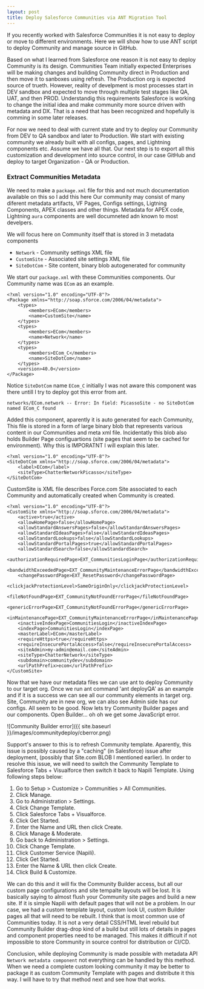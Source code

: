 ```yaml
---
layout: post
title: Deploy Salesforce Communities via ANT Migration Tool
---
```


If you recently worked with Salesforce Communities it is not easy to deploy or move to different environments. Here we will show how to use ANT script to deploy Community and manage source in GitHub.

Based on what I learned from Salesforce one reason it is not easy to deploy Community is its design. Communities Team initially expected Enterprises will be making changes and building Community direct in Production and then move it to sanboxes using refresh. The Production org is expected source of trueth. However, reality of develpment is most processes start in DEV sandbox and expected to move through multiple test stages like QA, UAT, and then PROD. Understandig this requirements Salesforce is working to change the initial idea and make community more source driven  with metadata and DX. That is a need that has been recognized and hopefully is comming in some later releases.

For now we need to deal with current state and try to deploy our Community from DEV to QA sandbox and later to Production.
We start with existing community we already built with all configs, pages, and Lightning components etc. Assume we have all that. Our next step is to export all this customization and development into source control, in our case GitHub and deploy to target Organization - QA or Production.

### Extract Communities Metadata

We need to make a `package.xml` file for this and not much documentation available on this so I add this here
Our community may consist of many diferent metadata artifacts, VF Pages, Configs settings, Ligtning Components, APEX classes and other things. Metadata for APEX code, Lightning `aura` components are well documneted adn known to most develpers.

We will focus here on Community itself that is stored in 3 metadata components
 
+ `Network` - Community settings XML file
+ `CustomSite` - Associated site settings XML file
+ `SiteDotCom` - Site content, binary blob autogenerated for community

We start our `package.xml` with these Communities components. Our Community name was `ECom` as an example.

```
<?xml version="1.0" encoding="UTF-8"?>
<Package xmlns="http://soap.sforce.com/2006/04/metadata">
    <types>
        <members>ECom</members>
        <name>CustomSite</name>
    </types>
    <types>
        <members>ECom</members>
        <name>Network</name>
    </types>
    <types>
        <members>ECom_C</members>
        <name>SiteDotCom</name>
    </types>
    <version>40.0</version>
</Package>
``` 

Notice `SiteDotCom` name `ECom_C` initially I was not aware this component was there untill I try to deploy got this error from ant.

```
networks/ECom.network -- Error: In field: PicassoSite - no SiteDotCom named ECom_C found
```
Added this component, aparently it is auto generated for each Community, This file is stored in a form of large binary blob that represents various content in our Communities and meta xml file. Incidentatly this blob also holds Builder Page configuartions (site pages that seem to be cached for environment). Why this is IMPORATNT I will explain this later.

```
<?xml version="1.0" encoding="UTF-8"?>
<SiteDotCom xmlns="http://soap.sforce.com/2006/04/metadata">
    <label>ECom</label>
    <siteType>ChatterNetworkPicasso</siteType>
</SiteDotCom>

```

CustomSite is XML file describes Force.com Site associated to each Community and automatically created when Community is created.

```
<?xml version="1.0" encoding="UTF-8"?>
<CustomSite xmlns="http://soap.sforce.com/2006/04/metadata">
    <active>true</active>
    <allowHomePage>false</allowHomePage>
    <allowStandardAnswersPages>false</allowStandardAnswersPages>
    <allowStandardIdeasPages>false</allowStandardIdeasPages>
    <allowStandardLookups>false</allowStandardLookups>
    <allowStandardPortalPages>true</allowStandardPortalPages>
    <allowStandardSearch>false</allowStandardSearch>
    <authorizationRequiredPage>EXT_CommunitiesLoginPage</authorizationRequiredPage>
    <bandwidthExceededPage>EXT_CommunityMaintenanceErrorPage</bandwidthExceededPage>
    <changePasswordPage>EXT_ResetPassword</changePasswordPage>
    <clickjackProtectionLevel>SameOriginOnly</clickjackProtectionLevel>
    <fileNotFoundPage>EXT_CommunityNotFoundErrorPage</fileNotFoundPage>
    <genericErrorPage>EXT_CommunityNotFoundErrorPage</genericErrorPage>
    <inMaintenancePage>EXT_CommunityMaintenanceErrorPage</inMaintenancePage>
    <inactiveIndexPage>CommunitiesLogin</inactiveIndexPage>
    <indexPage>CommunitiesLogin</indexPage>
    <masterLabel>ECom</masterLabel>
    <requireHttps>true</requireHttps>
    <requireInsecurePortalAccess>false</requireInsecurePortalAccess>
    <siteAdmin>my-admin@email.com</siteAdmin>
    <siteType>ChatterNetwork</siteType>
    <subdomain>communitydev</subdomain>
    <urlPathPrefix>ecom</urlPathPrefix>
</CustomSite>

```

Now that we have our metadata files we  can use ant to deploy Community to our target org. Once we run ant command 'ant deployQA' as an example and if it is a success we can see all our community elements in target org. Site, Community are in new org, we can also see Admin side has our configs. All seem to be good. Now lets try Community Builder pages and our components. Open Builder... oh oh we get some JavaScript error.

![Community Builder error]({{ site.baseurl }}/images/communitydeploy/cberror.png)

Support's answer to this is to refresh Community template. Aparently, this issue is possibly caused by a "caching" (in Salesforce) issue after deployment, (possibly that Site.com BLOB I mentioned earlier). In order to resolve this issue, we will need to switch the Community Template to Salesforce Tabs + Visualforce then switch it back to Napili Template. Using following steps below: 

1. Go to Setup > Customize > Communities > All Communities. 
2. Click Manage. 
3. Go to Administration > Settings. 
4. Click Change Template. 
5. Click Salesforce Tabs + Visualforce. 
6. Click Get Started. 
7. Enter the Name and URL then click Create. 
8. Click Manage & Moderate. 
9. Go back to Administration > Settings. 
10. Click Change Template. 
11. Click Customer Service (Napili). 
12. Click Get Started. 
13. Enter the Name & URL then click Create. 
14. Click Build & Customize. 

We can do this and it will fix the Community Builder access, but all our custom page configurations and site tempalte layouts will be lost. It is basically saying to almost flush your Community site pages and build a new site. If it is simple Napili with default pages that will not be a problem. In our case, we had a custom template layout, custom look UI, custom Builder pages all that will need to be rebuilt. I think that is most common use of Communities today. It is not a very detail CSS/HTML level rebuild but Community Builder drag-drop kind of a build but still lots of details in pages and component properties need to be managed. This makes it difficult if not impossible to store Community in source control for distribution or CI/CD.

Conclusion, while deploying Community is made possible with metadata API `Network metadata component` not everything can be handled by this method. When we need a complete custom looking community it may be better to package it as custom Community Template with pages and distribute it this way. I will have to try that method next and see how that works.
